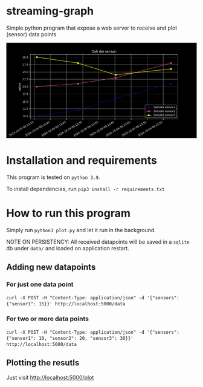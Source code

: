 # streaming-graph
Simple python program that expose a web server to receive and plot (sensor) data points

![immagine](pics/plot.png)

# Installation and requirements

This program is tested on `python 3.9`.

To install dependencies, run `pip3 install -r requirements.txt`

# How to run this program

Simply run `python3 plot.py` and let it run in the background. 

NOTE ON PERSISTENCY: All received datapoints will be saved in a `sqlite` db under `data/` and loaded on application restart.

## Adding new datapoints

### For just one data point

```
curl -X POST -H "Content-Type: application/json" -d '{"sensors": {"sensor1": 15}}' http://localhost:5000/data
```

### For two or more data points

```
curl -X POST -H "Content-Type: application/json" -d '{"sensors": {"sensor1": 10, "sensor2": 20, "sensor3": 30}}' http://localhost:5000/data
```

## Plotting the resutls

Just visit [http://localhost:5000/plot](http://localhost:5000/plot)